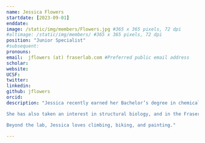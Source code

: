 ```yaml
---
name: Jessica Flowers
startdate: [2023-09-01]
enddate: 
image: /static/img/members/Flowers.jpg #365 x 365 pixels, 72 dpi
#altimage: /static/img/members/ #365 x 365 pixels, 72 dpi
position: "Junior Specialist"
#subsequent: 
pronouns: 
email:  jflowers (at) fraserlab.com #Preferred public email address
scholar:
website:
UCSF:
twitter: 
linkedin: 
github: jflowers
orcid:
description: "Jessica recently earned her Bachelor’s degree in chemical physics from UC Davis, where her research focused on building new theoretical models to describe intrinsically disordered proteins. 

She has also taken an interest in structural biology, and in the Fraser lab, she's working on developing qFit. 

Beyond the lab, Jessica loves climbing, biking, and painting."

---
```

